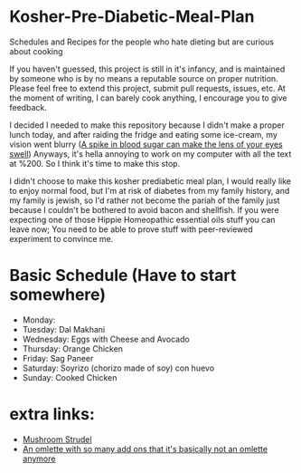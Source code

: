 # Kosher-Pre-Diabetic-Meal-Plan
Schedules and Recipes for the people who hate dieting but are curious about cooking

If you haven't guessed, this project is still in it's infancy, and is maintained by someone who is by no means a reputable source on proper nutrition. Please feel free to extend this project, submit pull requests, issues, etc. At the moment of writing, I can barely cook anything, I encourage you to give feedback.

I decided I needed to make this repository because I didn't make a proper lunch today, and after raiding the fridge and eating some ice-cream, my vision went blurry ([A spike in blood sugar can make the lens of your eyes swell](https://www.verywellhealth.com/blurry-vision-after-eating-5118069#:~:text=High%20Blood%20Sugar%20Can%20Cause%20Blurry%20Vision&text=Sudden%20high%20blood%20sugar%20following,%2C%20the%20lens%2C%20to%20swell.)) Anyways, it's hella annoying to work on my computer with all the text at %200. So I think it's time to make this stop.

I didn't choose to make this kosher prediabetic meal plan, I would really like to enjoy normal food, but I'm at risk of diabetes from my family history, and my family is jewish, so I'd rather not become the pariah of the family just because I couldn't be bothered to avoid bacon and shellfish. If you were expecting one of those Hippie Homeopathic essential oils stuff you can leave now; You need to be able to prove stuff with peer-reviewed experiment to convince me.

# Basic Schedule (Have to start somewhere)

* Monday: 
* Tuesday: Dal Makhani
* Wednesday: Eggs with Cheese and Avocado
* Thursday: Orange Chicken
* Friday: Sag Paneer
* Saturday: Soyrizo (chorizo made of soy) con huevo
* Sunday: Cooked Chicken


# extra links:
* [Mushroom Strudel](https://www.delicious.com.au/recipes/mushroom-strudel-del-sunday/umeijCwk)
* [An omlette with so many add ons that it's basically not an omlette anymore](https://www.delicious.com.au/recipes/open-potato-tuna-feta-omelette-tomato-salad/KHyCEn2T)
